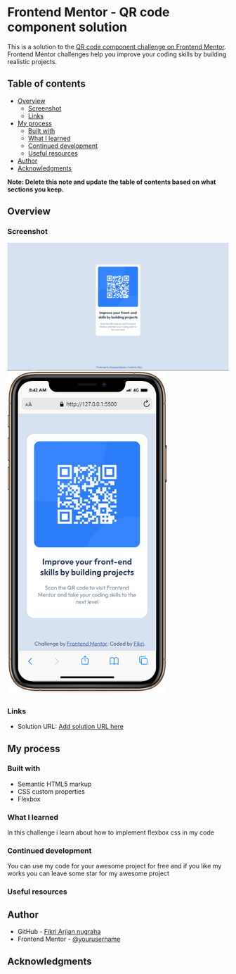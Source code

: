 # Frontend Mentor - QR code component solution

This is a solution to the [QR code component challenge on Frontend Mentor](https://www.frontendmentor.io/challenges/qr-code-component-iux_sIO_H). Frontend Mentor challenges help you improve your coding skills by building realistic projects.

## Table of contents

- [Overview](#overview)
  - [Screenshot](#screenshot)
  - [Links](#links)
- [My process](#my-process)
  - [Built with](#built-with)
  - [What I learned](#what-i-learned)
  - [Continued development](#continued-development)
  - [Useful resources](#useful-resources)
- [Author](#author)
- [Acknowledgments](#acknowledgments)

**Note: Delete this note and update the table of contents based on what sections you keep.**

## Overview

### Screenshot

![this preview for dekstop](./results/dekstop-preview.png)
![this preview for mobile](./results/mobile.png)

### Links

- Solution URL: [Add solution URL here](https://github.com/fikriarjian/qr-code-component)

## My process

### Built with

- Semantic HTML5 markup
- CSS custom properties
- Flexbox

### What I learned

In this challenge i learn about how to implement flexbox css in my code

### Continued development

You can use my code for your awesome project for free and if you like my works you can leave some star for my awesome project

### Useful resources

## Author

- GitHub - [Fikri Arjian nugraha](https://github.com/fikriarjian)
- Frontend Mentor - [@yourusername](https://www.frontendmentor.io/profile/yourusername)

## Acknowledgments
